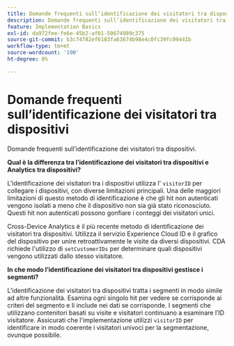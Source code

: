 ```yaml
---
title: Domande frequenti sull’identificazione dei visitatori tra dispositivi
description: Domande frequenti sull’identificazione dei visitatori tra dispositivi
feature: Implementation Basics
exl-id: da972fee-fe6e-45b2-af01-50674989c375
source-git-commit: b3c74782ef6183fa63674b98e4c0fc39fc09441b
workflow-type: tm+mt
source-wordcount: '190'
ht-degree: 0%

---
```


# Domande frequenti sull’identificazione dei visitatori tra dispositivi

Domande frequenti sull’identificazione dei visitatori tra dispositivi.

**Qual è la differenza tra l’identificazione dei visitatori tra dispositivi e Analytics tra dispositivi?**

L&#39;identificazione dei visitatori tra i dispositivi utilizza l&#39; `visitorID` per collegare i dispositivi, con diverse limitazioni principali. Una delle maggiori limitazioni di questo metodo di identificazione è che gli hit non autenticati vengono isolati a meno che il dispositivo non sia già stato riconosciuto. Questi hit non autenticati possono gonfiare i conteggi dei visitatori unici.

Cross-Device Analytics è il più recente metodo di identificazione dei visitatori tra dispositivi. Utilizza il servizio Experience Cloud ID e il grafico del dispositivo per unire retroattivamente le visite da diversi dispositivi. CDA richiede l&#39;utilizzo di `setCustomerIDs` per determinare quali dispositivi vengono utilizzati dallo stesso visitatore.

**In che modo l’identificazione dei visitatori tra dispositivi gestisce i segmenti?**

L’identificazione dei visitatori tra dispositivi tratta i segmenti in modo simile ad altre funzionalità. Esamina ogni singolo hit per vedere se corrisponde ai criteri del segmento e li include nei dati se corrisponde. I segmenti che utilizzano contenitori basati su visite e visitatori continuano a esaminare l’ID visitatore. Assicurati che l&#39;implementazione utilizzi `visitorID` per identificare in modo coerente i visitatori univoci per la segmentazione, ovunque possibile.
